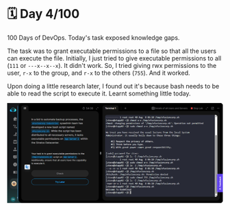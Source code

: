 # 🗓️ Day 4/100

100 Days of DevOps. Today's task exposed knowledge gaps. 

The task was to grant executable permissions to a file so that all the users can execute the file. Initially, I just tried to give executable permissions to all (`111` or `---x--x--x`). It didn't work. So, I tried giving rwx permissions to the user, `r-x` to the group, and `r-x` to the others (`755`). And it worked. 

Upon doing a little research later, I found out it's because bash needs to be able to read the script to execute it. Learnt something little today.


![](<images/day-4 2025-08-08 071616.png>)
